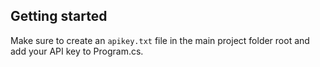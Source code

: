 ## Getting started

Make sure to create an `apikey.txt` file in the main project folder root and add your API key to Program.cs.

